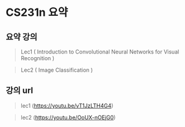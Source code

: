 CS231n 요약
==================
요약 강의
----------------
> Lec1 ( Introduction to Convolutional Neural Networks for Visual Recognition )

> Lec2 ( Image Classification )

강의 url
------------------------
> lec1 (https://youtu.be/vT1JzLTH4G4)

> lec2 (https://youtu.be/OoUX-nOEjG0)
